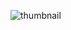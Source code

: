 ![thumbnail](https://user-images.githubusercontent.com/107117774/224676977-c50459c6-41ed-4e68-acbf-943305eede2e.png)
